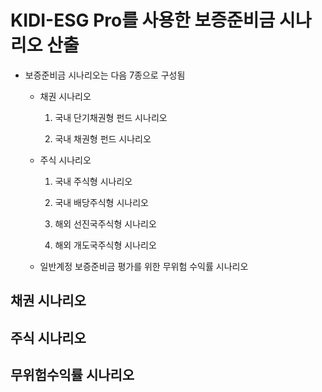 # KIDI-ESG Pro를 사용한 보증준비금 시나리오 산출

- 보증준비금 시나리오는 다음 7종으로 구성됨

  - 채권 시나리오
    
    1. 국내 단기채권형 펀드 시나리오
    
    2. 국내 채권형 펀드 시나리오
    
  - 주식 시나리오
  
    1. 국내 주식형 시나리오

    2. 국내 배당주식형 시나리오

    3. 해외 선진국주식형 시나리오

    4. 해외 개도국주식형 시나리오

  - 일반계정 보증준비금 평가를 위한 무위험 수익률 시나리오

## 채권 시나리오

## 주식 시나리오

## 무위험수익률 시나리오
